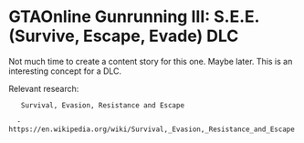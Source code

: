 # GTAOnline Gunrunning III: S.E.E. (Survive, Escape, Evade) DLC

Not much time to create a content story for this one. Maybe later. This is an interesting concept for a DLC. 


Relevant research:
       
       Survival, Evasion, Resistance and Escape
      
      - https://en.wikipedia.org/wiki/Survival,_Evasion,_Resistance_and_Escape

